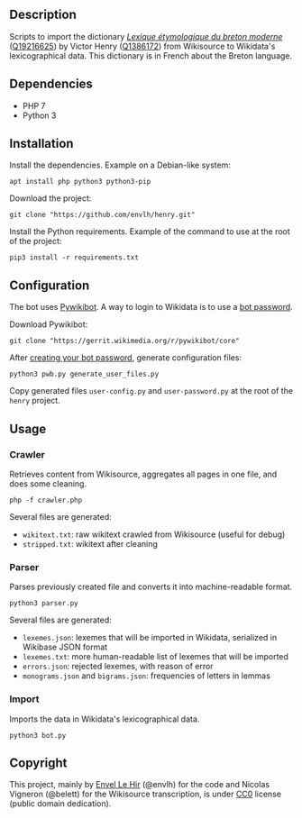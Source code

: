 ## Description

Scripts to import the dictionary [_Lexique étymologique du breton moderne_](https://fr.wikisource.org/wiki/Livre:Henry_-_Lexique_%C3%A9tymologique_du_breton_moderne.djvu) ([Q19216625](https://www.wikidata.org/wiki/Q19216625)) by Victor Henry ([Q1386172](https://www.wikidata.org/wiki/Q1386172)) from Wikisource to Wikidata's lexicographical data. This dictionary is in French about the Breton language.

## Dependencies

* PHP 7
* Python 3

## Installation

Install the dependencies. Example on a Debian-like system:

    apt install php python3 python3-pip

Download the project:

    git clone "https://github.com/envlh/henry.git"

Install the Python requirements. Example of the command to use at the root of the project:

    pip3 install -r requirements.txt

## Configuration

The bot uses [Pywikibot](https://www.mediawiki.org/wiki/Manual:Pywikibot). A way to login to Wikidata is to use a [bot password](https://www.mediawiki.org/wiki/Manual:Pywikibot/BotPasswords).

Download Pywikibot:

    git clone "https://gerrit.wikimedia.org/r/pywikibot/core"

After [creating your bot password](https://www.wikidata.org/wiki/Special:BotPasswords), generate configuration files:

    python3 pwb.py generate_user_files.py

Copy generated files `user-config.py` and `user-password.py` at the root of the `henry` project.

## Usage

### Crawler

Retrieves content from Wikisource, aggregates all pages in one file, and does some cleaning.

    php -f crawler.php

Several files are generated:
* `wikitext.txt`: raw wikitext crawled from Wikisource (useful for debug)
* `stripped.txt`: wikitext after cleaning

### Parser

Parses previously created file and converts it into machine-readable format.

    python3 parser.py

Several files are generated:
* `lexemes.json`: lexemes that will be imported in Wikidata, serialized in Wikibase JSON format
* `lexemes.txt`: more human-readable list of lexemes that will be imported
* `errors.json`: rejected lexemes, with reason of error
* `monograms.json` and `bigrams.json`: frequencies of letters in lemmas

### Import

Imports the data in Wikidata's lexicographical data.

    python3 bot.py

## Copyright

This project, mainly by [Envel Le Hir](https://www.lehir.net/) (@envlh) for the code and Nicolas Vigneron (@belett) for the Wikisource transcription, is under [CC0](https://creativecommons.org/publicdomain/zero/1.0/) license (public domain dedication).
